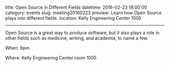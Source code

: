 title: Open Source in Different Fields
datetime: 2016-02-23 18:00:00
category: events
slug: meeting20160223
preview: Learn how Open Source plays into different fields.
location: Kelly Engineering Center 1005

---

Open Source is a great way to produce software, but it also plays a role in
other fields such as medicine, writing, and academia, to name a few.

When: 6pm

Where: Kelly Engineering Center room 1005
